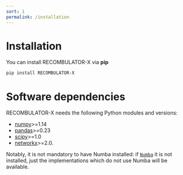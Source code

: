 ```yaml
---
sort: 1
permalink: /installation
---
```


# Installation

You can install RECOMBULATOR-X via **pip**

```bash
pip install RECOMBULATOR-X
```

# Software dependencies

RECOMBULATOR-X needs the following Python modules and versions: 

- [numpy](https://numpy.org/)>=1.14
- [pandas](https://pandas.pydata.org/)>=0.23
- [scipy](https://scipy.org/)>=1.0
- [networkx](https://networkx.org/)>=2.0. 

Notably, it is not mandatory to have Numba installed: if [`Numba`](https://numba.pydata.org/) it is not installed, just the implementations which do not use Numba will be available. 
